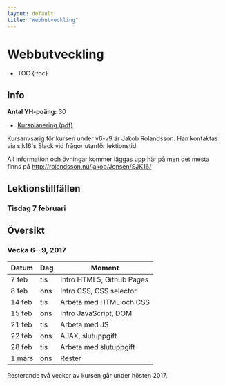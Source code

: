 ```yaml
---
layout: default
title: "Webbutveckling"
---
```



Webbutveckling
======================

* TOC
{:toc}

Info
----

**Antal YH-poäng:** 30

* [Kursplanering (pdf)](kursplanering11.pdf)

Kursanvsarig för kursen under v6-v9 är Jakob Rolandsson. Han kontaktas via sjk16's Slack vid frågor utanför lektionstid.

All information och övningar kommer läggas upp här på men det mesta finns på http://rolandsson.nu/jakob/Jensen/SJK16/

Lektionstillfällen
-------------

### Tisdag 7 februari



Översikt
--------

### Vecka 6--9, 2017

Datum  | Dag | Moment
-------|-----|--------------
7 feb | tis | Intro HTML5, Github Pages
8 feb | ons | Intro CSS, CSS selector
14 feb | tis |  Arbeta med HTML och CSS
15 feb | ons | Intro JavaScript, DOM
21 feb | tis |  Arbeta med JS
22 feb | ons |  AJAX, slutuppgift
28 feb | tis |  Arbeta med slutuppgift
1 mars | ons |  Rester

Resterande två veckor av kursen går under hösten 2017.


